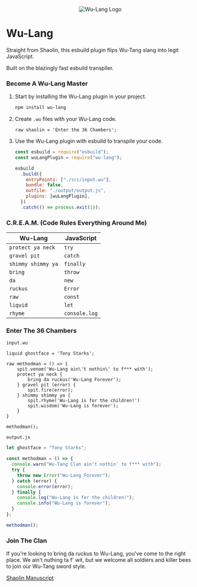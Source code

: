 <div align="center">

![Wu-Lang Logo](assets/wu-lang-logo-300px.png)

</div>

# Wu-Lang

Straight from Shaolin, this esbuild plugin flips Wu-Tang slang into legit JavaScript.

Built on the blazingly fast esbuild transpiler.

### Become A Wu-Lang Master

1. Start by installing the Wu-Lang plugin in your project.

   ```bash
   npm install wu-lang
   ```

2. Create `.wu` files with your Wu-Lang code.

   ```wu
   raw shaolin = 'Enter the 36 Chambers';
   ```

3. Use the Wu-Lang plugin with esbuild to transpile your code.

   ```javascript
   const esbuild = require("esbuild");
   const wuLangPlugin = require("wu-lang");

   esbuild
     .build({
       entryPoints: ["./src/input.wu"],
       bundle: false,
       outfile: "./output/output.js",
       plugins: [wuLangPlugin],
     })
     .catch(() => process.exit(1));
   ```

### C.R.E.A.M. (Code Rules Everything Around Me)

| Wu-Lang            | JavaScript    |
| ------------------ | ------------- |
| `protect ya neck`  | `try`         |
| `gravel pit`       | `catch`       |
| `shimmy shimmy ya` | `finally`     |
| `bring`            | `throw`       |
| `da`               | `new`         |
| `ruckus`           | `Error`       |
| `raw`              | `const`       |
| `liquid`           | `let`         |
| `rhyme`            | `console.log` |

### Enter The 36 Chambers

`input.wu`

```wu"
liquid ghostface = 'Tony Starks';

raw methodman = () => {
    spit.venom('Wu-Lang ain\'t nothin\' to f*** with');
    protect ya neck {
        bring da ruckus('Wu-Lang Forever');
    } gravel pit (error) {
        spit.fire(error);
    } shimmy shimmy ya {
        spit.rhyme('Wu-Lang is for the children!')
        spit.wisdom('Wu-Lang is forever');
    }
}

methodman();
```

`output.js`

```js
let ghostface = "Tony Starks";

const methodman = () => {
  console.warn("Wu-Tang Clan ain't nothin' to f*** with");
  try {
    throw new Error("Wu-Lang Forever");
  } catch (error) {
    console.error(error);
  } finally {
    console.log("Wu-Lang is for the children!");
    console.info("Wu-Lang is forever");
  }
};

methodman();
```

### Join The Clan

If you're looking to bring da ruckus to Wu-Lang, you've come to the right place. We ain't nuthing ta f' wit, but we welcome all soldiers and killer bees to join our Wu-Tang sword style.

[Shaolin Manuscript](CONTRIBUTING.md)
